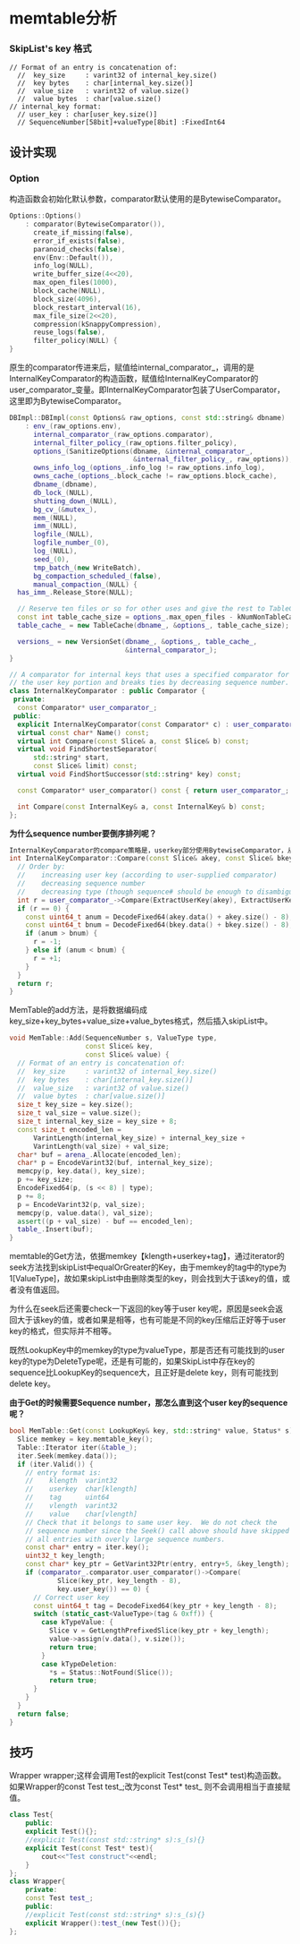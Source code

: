 # memtable分析

### SkipList's key 格式

``` 
// Format of an entry is concatenation of:
  //  key_size     : varint32 of internal_key.size()
  //  key bytes    : char[internal_key.size()]
  //  value_size   : varint32 of value.size()
  //  value bytes  : char[value.size()
// internal_key format:
  // user_key : char[user_key.size()]
  // SequenceNumber[58bit]+valueType[8bit] :FixedInt64
```



## 设计实现

### Option

构造函数会初始化默认参数，comparator默认使用的是BytewiseComparator。

```cpp
Options::Options()
    : comparator(BytewiseComparator()),
      create_if_missing(false),
      error_if_exists(false),
      paranoid_checks(false),
      env(Env::Default()),
      info_log(NULL),
      write_buffer_size(4<<20),
      max_open_files(1000),
      block_cache(NULL),
      block_size(4096),
      block_restart_interval(16),
      max_file_size(2<<20),
      compression(kSnappyCompression),
      reuse_logs(false),
      filter_policy(NULL) {
}
```

原生的comparator传进来后，赋值给internal_comparator_，调用的是InternalKeyComparator的构造函数，赋值给InternalKeyComparator的user_comparator\_变量。即InternalKeyComparator包装了UserComparator，这里即为BytewiseComparator。

```cpp
DBImpl::DBImpl(const Options& raw_options, const std::string& dbname)
    : env_(raw_options.env),
      internal_comparator_(raw_options.comparator),
      internal_filter_policy_(raw_options.filter_policy),
      options_(SanitizeOptions(dbname, &internal_comparator_,
                               &internal_filter_policy_, raw_options)),
      owns_info_log_(options_.info_log != raw_options.info_log),
      owns_cache_(options_.block_cache != raw_options.block_cache),
      dbname_(dbname),
      db_lock_(NULL),
      shutting_down_(NULL),
      bg_cv_(&mutex_),
      mem_(NULL),
      imm_(NULL),
      logfile_(NULL),
      logfile_number_(0),
      log_(NULL),
      seed_(0),
      tmp_batch_(new WriteBatch),
      bg_compaction_scheduled_(false),
      manual_compaction_(NULL) {
  has_imm_.Release_Store(NULL);

  // Reserve ten files or so for other uses and give the rest to TableCache.
  const int table_cache_size = options_.max_open_files - kNumNonTableCacheFiles;
  table_cache_ = new TableCache(dbname_, &options_, table_cache_size);

  versions_ = new VersionSet(dbname_, &options_, table_cache_,
                             &internal_comparator_);
}
```

```cpp
// A comparator for internal keys that uses a specified comparator for
// the user key portion and breaks ties by decreasing sequence number.
class InternalKeyComparator : public Comparator {
 private:
  const Comparator* user_comparator_;
 public:
  explicit InternalKeyComparator(const Comparator* c) : user_comparator_(c) { }
  virtual const char* Name() const;
  virtual int Compare(const Slice& a, const Slice& b) const;
  virtual void FindShortestSeparator(
      std::string* start,
      const Slice& limit) const;
  virtual void FindShortSuccessor(std::string* key) const;

  const Comparator* user_comparator() const { return user_comparator_; }

  int Compare(const InternalKey& a, const InternalKey& b) const;
};
```

**为什么sequence number要倒序排列呢？**

```cpp
InternalKeyComparator的compare策略是，userkey部分使用BytewiseComparator，从小到大正序排，而tag部分，即sequence+type为倒序。
int InternalKeyComparator::Compare(const Slice& akey, const Slice& bkey) const {
  // Order by:
  //    increasing user key (according to user-supplied comparator)
  //    decreasing sequence number
  //    decreasing type (though sequence# should be enough to disambiguate)
  int r = user_comparator_->Compare(ExtractUserKey(akey), ExtractUserKey(bkey));
  if (r == 0) {
    const uint64_t anum = DecodeFixed64(akey.data() + akey.size() - 8);
    const uint64_t bnum = DecodeFixed64(bkey.data() + bkey.size() - 8);
    if (anum > bnum) {
      r = -1;
    } else if (anum < bnum) {
      r = +1;
    }
  }
  return r;
}
```

MemTable的add方法，是将数据编码成key_size+key_bytes+value_size+value_bytes格式，然后插入skipList中。

```cpp
void MemTable::Add(SequenceNumber s, ValueType type,
                   const Slice& key,
                   const Slice& value) {
  // Format of an entry is concatenation of:
  //  key_size     : varint32 of internal_key.size()
  //  key bytes    : char[internal_key.size()]
  //  value_size   : varint32 of value.size()
  //  value bytes  : char[value.size()]
  size_t key_size = key.size();
  size_t val_size = value.size();
  size_t internal_key_size = key_size + 8;
  const size_t encoded_len =
      VarintLength(internal_key_size) + internal_key_size +
      VarintLength(val_size) + val_size;
  char* buf = arena_.Allocate(encoded_len);
  char* p = EncodeVarint32(buf, internal_key_size);
  memcpy(p, key.data(), key_size);
  p += key_size;
  EncodeFixed64(p, (s << 8) | type);
  p += 8;
  p = EncodeVarint32(p, val_size);
  memcpy(p, value.data(), val_size);
  assert((p + val_size) - buf == encoded_len);
  table_.Insert(buf);
}
```

memtable的Get方法，依据memkey【klength+userkey+tag】，通过iterator的seek方法找到skipList中equalOrGreater的Key，由于memkey的tag中的type为1[ValueType]，故如果skipList中由删除类型的key，则会找到大于该key的值，或者没有值返回。

为什么在seek后还需要check一下返回的key等于user key呢，原因是seek会返回大于该key的值，或者如果是相等，也有可能是不同的key压缩后正好等于user key的格式，但实际并不相等。

既然LookupKey中的memkey的type为valueType，那是否还有可能找到的user key的type为DeleteType呢，还是有可能的，如果SkipList中存在key的sequence比LookupKey的sequence大，且正好是delete key，则有可能找到delete key。

**由于Get的时候需要Sequence number，那怎么直到这个user key的sequence呢？**

```cpp
bool MemTable::Get(const LookupKey& key, std::string* value, Status* s) {
  Slice memkey = key.memtable_key();
  Table::Iterator iter(&table_);
  iter.Seek(memkey.data());
  if (iter.Valid()) {
    // entry format is:
    //    klength  varint32
    //    userkey  char[klength]
    //    tag      uint64
    //    vlength  varint32
    //    value    char[vlength]
    // Check that it belongs to same user key.  We do not check the
    // sequence number since the Seek() call above should have skipped
    // all entries with overly large sequence numbers.
    const char* entry = iter.key();
    uint32_t key_length;
    const char* key_ptr = GetVarint32Ptr(entry, entry+5, &key_length);
    if (comparator_.comparator.user_comparator()->Compare(
            Slice(key_ptr, key_length - 8),
            key.user_key()) == 0) {
      // Correct user key
      const uint64_t tag = DecodeFixed64(key_ptr + key_length - 8);
      switch (static_cast<ValueType>(tag & 0xff)) {
        case kTypeValue: {
          Slice v = GetLengthPrefixedSlice(key_ptr + key_length);
          value->assign(v.data(), v.size());
          return true;
        }
        case kTypeDeletion:
          *s = Status::NotFound(Slice());
          return true;
      }
    }
  }
  return false;
}
```

## 技巧

Wrapper wrapper;这样会调用Test的explicit Test(const Test* test)构造函数。如果Wrapper的const Test test_;改为const Test* test\_ 则不会调用相当于直接赋值。

```cpp
class Test{
    public:
    explicit Test(){};
    //explicit Test(const std::string* s):s_(s){}
    explicit Test(const Test* test){
        cout<<"Test construct"<<endl;
    }
};
class Wrapper{
    private:
    const Test test_;
    public:
    //explicit Test(const std::string* s):s_(s){}
    explicit Wrapper():test_(new Test()){};
};
```

